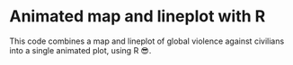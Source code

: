 # Animated map and lineplot with R

This code combines a map and lineplot of global violence against civilians into a single animated plot, using R 😎.


